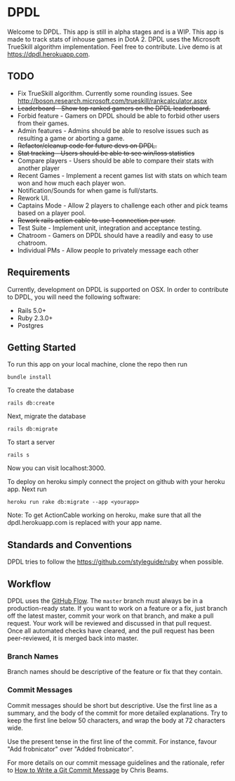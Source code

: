 # DPDL

Welcome to DPDL. This app is still in alpha stages and is a WIP.
This app is made to track stats of inhouse games in DotA 2.
DPDL uses the Microsoft TrueSkill algorithm implementation.
Feel free to contribute. Live demo is at https://dpdl.herokuapp.com.

## TODO

* Fix TrueSkill algorithm. Currently some rounding issues.
See http://boson.research.microsoft.com/trueskill/rankcalculator.aspx
* ~~Leaderboard - Show top ranked gamers on the DPDL leaderboard.~~
* Forbid feature - Gamers on DPDL should be able to forbid other
users from their games.
* Admin features - Admins should be able to resolve issues such as
resulting a game or aborting a game.
* ~~Refactor/cleanup code for future devs on DPDL.~~
* ~~Stat tracking - Users should be able to see win/loss statistics~~
* Compare players - Users should be able to compare their stats with another player
* Recent Games - Implement a recent games list with stats on which
team won and how much each player won.
* Notification/Sounds for when game is full/starts.
* Rework UI.
* Captains Mode - Allow 2 players to challenge each other and pick
teams based on a player pool.
* ~~Rework rails action cable to use 1 connection per user.~~
* Test Suite - Implement unit, integration and acceptance testing.
* Chatroom - Gamers on DPDL should have a readily and easy to use
chatroom.
* Individual PMs - Allow people to privately message each other

## Requirements

Currently, development on DPDL is supported on OSX. In order to
contribute to DPDL, you will need the following software:

* Rails 5.0+
* Ruby 2.3.0+
* Postgres

## Getting Started

To run this app on your local machine, clone the repo then run

```
bundle install
```

To create the database
```
rails db:create
```

Next, migrate the database
```
rails db:migrate
```

To start a server
```
rails s
```

Now you can visit localhost:3000.

To deploy on heroku simply connect the project on github with your
heroku app. Next run

```
heroku run rake db:migrate --app <yourapp>
```

Note: To get ActionCable working on heroku, make sure that all
the dpdl.herokuapp.com is replaced with your app name.

## Standards and Conventions

DPDL tries to follow the https://github.com/styleguide/ruby when
possible.

## Workflow

DPDL uses the
[GitHub Flow](https://guides.github.com/introduction/flow/). The
`master` branch must always be in a production-ready state. If you
want to work on a feature or a fix, just branch off the latest master,
commit your work on that branch, and make a pull request. Your work
will be reviewed and discussed in that pull request. Once all
automated checks have cleared, and the pull request has been
peer-reviewed, it is merged back into master.

### Branch Names

Branch names should be descriptive of the feature or fix that they
contain.

### Commit Messages

Commit messages should be short but descriptive. Use the first line as
a summary, and the body of the commit for more detailed
explanations. Try to keep the first line below 50 characters, and wrap
the body at 72 characters wide.

Use the present tense in the first line of the commit. For instance,
favour "Add frobnicator" over "Added frobnicator".

For more details on our commit message guidelines and the rationale,
refer to
[How to Write a Git Commit Message](http://chris.beams.io/posts/git-commit/)
by Chris Beams.
